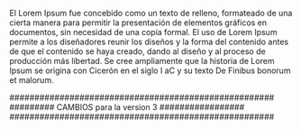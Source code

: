 El Lorem Ipsum fue concebido como un texto de relleno, 
formateado de una cierta manera para permitir la presentación de elementos gráficos en documentos, sin necesidad de una copia formal. 
El uso de Lorem Ipsum permite a los diseñadores reunir los diseños y la forma del contenido antes de que el contenido se haya creado, 
dando al diseño y al proceso de producción más libertad.
Se cree ampliamente que la historia de Lorem Ipsum se origina con Cicerón en el siglo I aC y su texto De Finibus bonorum et malorum. 

#####################################################
######### CAMBIOS para la version 3 #################
#####################################################